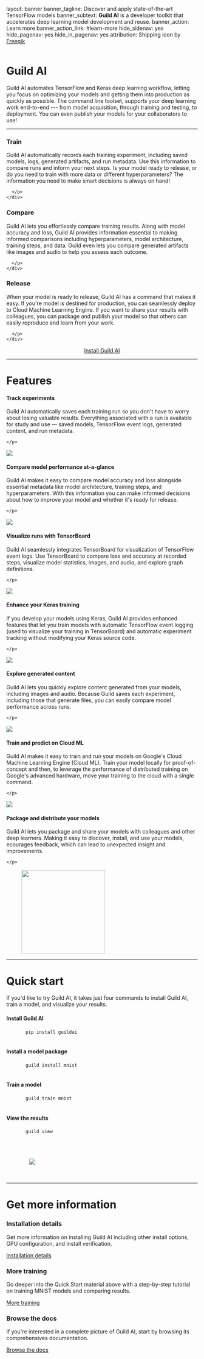 layout: banner
banner_tagline:
    Discover and apply state-of-the-art TensorFlow models
banner_subtext:
    <strong>Guild AI</strong> is a developer toolkit that
    accelerates deep learning model development and reuse.
banner_action: Learn more
banner_action_link: #learn-more
hide_sidenav: yes
hide_pagenav: yes
hide_in_pagenav: yes
attribution:
    Shipping icon by
    <a href="https://www.freepik.com/free-vector/logistic-icons-set-flat_1530842.htm"
    target="_blank">Freepik</a>

<div id="learn-more" style="height:50px;margin-top:-50px"></div>

# Guild AI

Guild AI automates TensorFlow and Keras deep learning workflow,
letting you focus on optimizing your models and getting them into
production as quickly as possible. The command line toolset, supports
your deep learning work end-to-end --- from model acquisition, through
training and testing, to deployment. You can even publish your models
for your collaborators to use!

---

<div class="row">
  <div class="col-sm-4">
    <div class="promo very-loud left">
      <h3><i class="fa fa-rocket"></i> Train</h3>
      <p>

Guild AI automatically records each training experiment, including
saved models, logs, generated artifacts, and run metadata. Use this
information to compare runs and inform your next steps. Is your model
ready to release, or do you need to train with more data or different
hyperparameters? The information you need to make smart decisions is
always on hand!

      </p>
    </div>
  </div>

  <div class="col-sm-4">
    <div class="promo very-loud left">
      <h3><i class="fa fa-balance-scale"></i> Compare</h3>
      <p>

Guild AI lets you effortlessly compare training results. Along with
model accuracy and loss, Guild AI provides information essential to
making informed comparisons including hyperparameters, model
architecture, training steps, and data. Guild even lets you compare
generated artifacts like images and audio to help you assess each
outcome.

      </p>
    </div>
  </div>

  <div class="col-sm-4">
    <div class="promo very-loud left">
      <h3><i class="fa fa-upload"></i> Release</h3>
      <p>

When your model is ready to release, Guild AI has a command that makes
it easy. If you're model is destined for production, you can
seamlessly deploy to Cloud Machine Learning Engine. If you want to
share your results with colleagues, you can package and publish your
model so that others can easily reproduce and learn from your work.

      </p>
    </div>
  </div>

</div>

<center>
<a class="btn btn-primary btn-lg" href="/install">Install Guild AI<i class="fa next"></i></a>
</center>

---

# Features

<div class="row">
  <div class="col-md-8 promo left">
    <h4>Track experiments</h4>
    <p>

Guild AI automatically saves each training run so you don't have to
worry about losing valuable results. Everything associated with a run
is available for study and use &mdash; saved models, TensorFlow event
logs, generated content, and run metadata.

    </p>
  </div>
  <div class="col-md-4">
    <a href="/assets/img/guild-view-track.png" data-featherlight="image">
      <img class="feature-img" src="/assets/img/guild-view-track-zoom.png">
    </a>
  </div>
</div>

<div class="row">
  <div class="col-md-8 promo left">
    <h4>Compare model performance at-a-glance</h4>
    <p>

Guild AI makes it easy to compare model accuracy and loss alongside
essential metadata like model architecture, training steps, and
hyperparameters. With this information you can make informed decisions
about how to improve your model and whether it's ready for release.

    </p>
  </div>
  <div class="col-md-4">
    <a href="/assets/img/guild-compare.png" data-featherlight="image">
      <img class="feature-img" src="/assets/img/guild-compare-zoom.png">
    </a>
  </div>
</div>

<div class="row">
  <div class="col-md-8 promo left">
    <h4>Visualize runs with TensorBoard</h4>
    <p>

Guild AI seamlessly integrates TensorBoard for visualization of
TensorFlow event logs. Use TensorBoard to compare loss and accuracy at
recorded steps, visualize model statistics, images, and audio, and
explore graph definitions.

    </p>
  </div>
  <div class="col-md-4">
    <a href="/assets/img/tb.png" data-featherlight="image">
      <img class="feature-img" src="/assets/img/tb-zoom.png">
    </a>
  </div>
</div>

<div class="row">
  <div class="col-md-8 promo left">
    <h4>Enhance your Keras training</h4>
    <p>

If you develop your models using Keras, Guild AI provides enhanced
features that let you train models with automatic TensorFlow event
logging (used to visualize your training in TensorBoard) and automatic
experiment tracking without modifying your Keras source code.

    </p>
  </div>
  <div class="col-md-4 hidden-sm">
    <img class="feature-img" src="/assets/img/keras.png">
  </div>
</div>

<div class="row">
  <div class="col-md-8 promo left">
    <h4>Explore generated content</h4>
    <p>

Guild AI lets you quickly explore content generated from your models,
including images and audio. Because Guild saves each experiment,
including those that generate files, you can easily compare model
performance across runs.

    </p>
  </div>
  <div class="col-md-4">
    <a href="/assets/img/guild-tulip.png" data-featherlight="image">
      <img class="feature-img" src="/assets/img/guild-tulip-zoom.png">
    </a>
  </div>
</div>

<div class="row">
  <div class="col-md-8 promo left">
    <h4>Train and predict on Cloud ML</h4>
    <p>

Guild AI makes it easy to train and run your models on Google&apos;s
Cloud Machine Learning Engine (Cloud ML). Train your model locally for
proof-of-concept and then, to leverage the performance of distributed
training on Google&apos;s advanced hardware, move your training to the
cloud with a single command.

    </p>
  </div>
  <div class="col-md-4">
    <a href="/assets/img/cloud-ml.png" data-featherlight="image">
      <img class="feature-img" src="/assets/img/cloud-ml-zoom.png">
    </a>
  </div>
</div>

<div class="row">
  <div class="col-md-8 promo left">
    <h4>Package and distribute your models</h4>
    <p>

Guild AI lets you package and share your models with colleagues and
other deep learners. Making it easy to discover, install, and use your
models, ecourages feedback, which can lead to unexpected insight and
improvements.

    </p>
  </div>
  <div class="col-md-4 hidden-sm">
    <img class="feature-img no-lightbox" style="width:220px;padding-left:40px" src="/assets/img/ship.svg">
  </div>
</div>

---

# Quick start

If you'd like to try Guild AI, it takes just four commands to install
Guild AI, train a model, and visualize your results.

<div class="row">
  <div class="col-md-6">
    <h4>Install Guild AI</h4>
    <pre>
      <code class="language-command">pip install guildai</code>
    </pre>
    <h4>Install a model package</h4>
    <pre>
      <code class="language-command">guild install mnist</code>
    </pre>
    <h4>Train a model</h4>
    <pre>
      <code class="language-command">guild train mnist</code>
    </pre>
    <h4>View the results</h4>
    <pre>
      <code class="language-command">guild view</code>
    </pre>
  </div>
  <div class="col-md-6" style="padding:20px">
    <figure>
      <a href="/assets/img/guild-view-1.png" data-featherlight="image">
        <img src="/assets/img/guild-view-1.png">
      </a>
    </figure>
  </div>
</div>

---

# Get more information

<div class="row match-height" style="margin-bottom:40px">
<div class="col col-md-4">
<div class="promo left">
<h3>Installation details</h3>
<p class="expand">

Get more information on installing Guild AI including other install
options, GPU configuration, and install verification.

</p>
<a class="btn btn-primary cta" href="/install/"
  >Installation details <i class="fa next"></i></a>
</div>
</div>

<div class="col col-md-4">
<div class="promo left">
<h3>More training</h3>
<p class="expand">

Go deeper into the Quick Start material above with a step-by-step
tutorial on training MNIST models and comparing results.

</p>
<a class="btn btn-primary cta" href="/docs/tutorials/train-mnist/"
  >More training <i class="fa next"></i></a>
</div>
</div>

<div class="col col-md-4">
<div class="promo left">
<h3>Browse the docs</h3>
<p class="expand">

If you're interested in a complete picture of Guild AI, start by
browsing its comprehensives documentation.

</p>
<a class="btn btn-primary" href="/docs/">Browse the docs <i class="fa next"></i></a>
</div>
</div>
</div>
